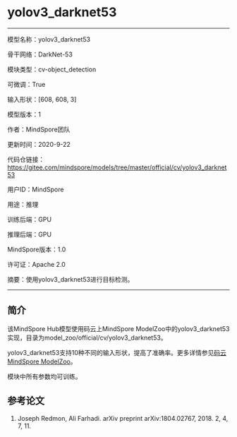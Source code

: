 # yolov3_darknet53

---

模型名称：yolov3_darknet53

骨干网络：DarkNet-53

模块类型：cv-object_detection

可微调：True

输入形状：[608, 608, 3]

模型版本：1

作者：MindSpore团队

更新时间：2020-9-22

代码仓链接：<https://gitee.com/mindspore/models/tree/master/official/cv/yolov3_darknet53>

用户ID：MindSpore

用途：推理

训练后端：GPU

推理后端：GPU

MindSpore版本：1.0

许可证：Apache 2.0

摘要：使用yolov3_darknet53进行目标检测。

---

## 简介

该MindSpore Hub模型使用码云上MindSpore ModelZoo中的yolov3_darknet53实现，目录为model_zoo/official/cv/yolov3_darknet53。

yolov3_darknet53支持10种不同的输入形状，提高了准确率。更多详情参见[码云MindSpore ModelZoo](https://gitee.com/mindspore/models/blob/master/official/cv/yolov3_darknet53/README.md)。

模块中所有参数均可训练。

## 参考论文

1. Joseph Redmon, Ali Farhadi. arXiv preprint arXiv:1804.02767, 2018. 2, 4, 7, 11.
